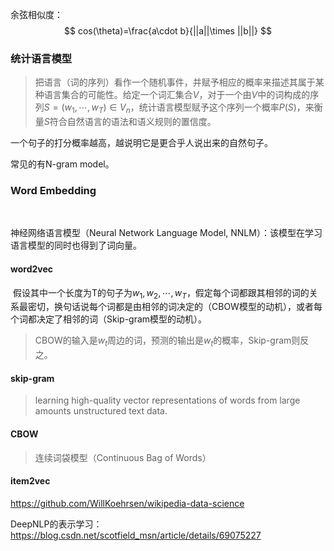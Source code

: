 

余弦相似度：
$$
cos(\theta)=\frac{a\cdot b}{||a||\times ||b||}
$$


### 统计语言模型

> 把语言（词的序列）看作一个随机事件，并赋予相应的概率来描述其属于某种语言集合的可能性。给定一个词汇集合$V$，对于一个由$V$中的词构成的序列$S=(w_1,\cdots,w_T)\in V_n$，统计语言模型赋予这个序列一个概率$P(S)$，来衡量$S$符合自然语言的语法和语义规则的置信度。

一个句子的打分概率越高，越说明它是更合乎人说出来的自然句子。

常见的有N-gram model。



### Word Embedding

​	

神经网络语言模型（Neural Network Language Model, NNLM）：该模型在学习语言模型的同时也得到了词向量。



#### word2vec





​	假设其中一个长度为T的句子为$w_1,w_2,\cdots,w_T$，假定每个词都跟其相邻的词的关系最密切，换句话说每个词都是由相邻的词决定的（CBOW模型的动机），或者每个词都决定了相邻的词（Skip-gram模型的动机）。

> CBOW的输入是$w_t$周边的词，预测的输出是$w_t$的概率，Skip-gram则反之。

#### skip-gram

> learning high-quality vector representations of words from large amounts unstructured text data.



#### CBOW

> 连续词袋模型（Continuous Bag of Words）



#### item2vec



https://github.com/WillKoehrsen/wikipedia-data-science

DeepNLP的表示学习：https://blog.csdn.net/scotfield_msn/article/details/69075227